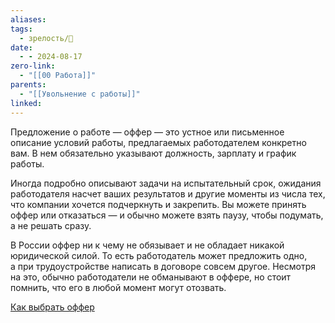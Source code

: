 ```yaml
---
aliases: 
tags:
  - зрелость/🌱
date:
  - - 2024-08-17
zero-link:
  - "[[00 Работа]]"
parents:
  - "[[Увольнение с работы]]"
linked: 
---
```

Предложение о работе — оффер — это устное или письменное описание условий работы, предлагаемых работодателем конкретно вам. В нем обязательно указывают должность, зарплату и график работы.

Иногда подробно описывают задачи на испытательный срок, ожидания работодателя насчет ваших результатов и другие моменты из числа тех, что компании хочется подчеркнуть и закрепить. Вы можете принять оффер или отказаться — и обычно можете взять паузу, чтобы подумать, а не решать сразу.

В России оффер ни к чему не обязывает и не обладает никакой юридической силой. То есть работодатель может предложить одно, а при трудоустройстве написать в договоре совсем другое. Несмотря на это, обычно работодатели не обманывают в оффере, но стоит помнить, что его в любой момент могут отозвать.

[Как выбрать оффер](Как%20выбрать%20оффер.md)